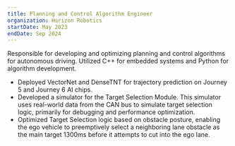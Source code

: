 ```yaml
---
title: Planning and Control Algorithm Engineer
organization: Horizon Robotics
startDate: May 2023
endDate: Sep 2024
---
```


Responsible for developing and optimizing planning and control algorithms for autonomous driving.
Utilized C++ for embedded systems and Python for algorithm development.

- Deployed VectorNet and DenseTNT for trajectory prediction on Journey 5 and Journey 6 AI chips.
- Developed a simulator for the Target Selection Module. This simulator uses real-world data from the CAN bus to simulate target selection logic, primarily for debugging and performance optimization.
- Optimized Target Selection logic based on obstacle posture, enabling the ego vehicle to preemptively select a neighboring lane obstacle as the main target 1300ms before it attempts to cut into the ego lane.
